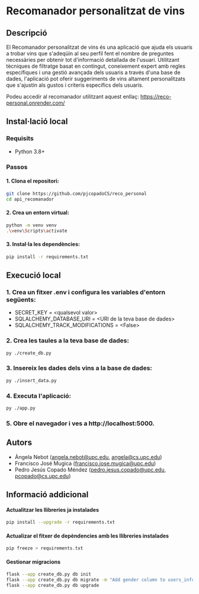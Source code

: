 # Recomanador personalitzat de vins

## Descripció
El Recomanador personalitzat de vins és una aplicació que ajuda els usuaris a trobar vins que s'adeqüin al seu perfil fent el nombre de preguntes necessàries per obtenir tot d'informació detallada de l'usuari. Utilitzant tècniques de filtratge basat en contingut, coneixement expert amb regles específiques i una gestió avançada dels usuaris a través d'una base de dades, l'aplicació pot oferir suggeriments de vins altament personalitzats que s'ajustin als gustos i criteris específics dels usuaris.

Podeu accedir al recomanador utilitzant aquest enllaç: https://reco-personal.onrender.com/

## Instal·lació local

### Requisits
- Python 3.8+

### Passos
#### 1. Clona el repositori:
```bash
git clone https://github.com/pjcopadoCS/reco_personal
cd api_recomanador
```

#### 2. Crea un entorn virtual:
```bash
python -m venv venv
.\venv\Scripts\activate 
```

#### 3. Instal·la les dependències:
```bash
pip install -r requirements.txt
```

## Execució local
### 1. Crea un fitxer .env i configura les variables d'entorn següents:
- SECRET_KEY = \<qualsevol valor>
- SQLALCHEMY_DATABASE_URI = \<URI de la teva base de dades>
- SQLALCHEMY_TRACK_MODIFICATIONS = \<False>

### 2. Crea les taules a la teva base de dades:
```bash
py ./create_db.py
```

### 3. Insereix les dades dels vins a la base de dades:
```bash
py ./insert_data.py
```

### 4. Executa l'aplicació:
```bash
py ./app.py
```

### 5. Obre el navegador i ves a http://localhost:5000.


## Autors
- Àngela Nebot (angela.nebot@upc.edu, angela@cs.upc.edu)
- Francisco José Mugica (francisco.jose.mugica@upc.edu)
- Pedro Jesús Copado Méndez (pedro.jesus.copado@upc.edu, pcopado@cs.upc.edu)


## Informació addicional

#### Actualitzar les llibreries ja instalades
```bash
pip install --upgrade -r requirements.txt
```

#### Actualizar el fitxer de depèndencies amb les llibreries instalades
```bash
pip freeze > requirements.txt
```

#### Gestionar migracions
```bash
flask --app create_db.py db init
flask --app create_db.py db migrate -m "Add gender column to users_info"
flask --app create_db.py db upgrade
```